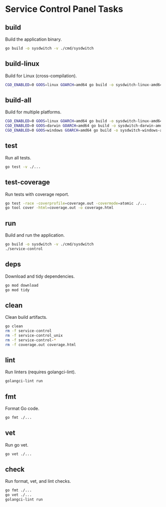 # Service Control Panel Tasks

## build

Build the application binary.

```bash
go build -o sysdwitch -v ./cmd/sysdwitch
```

## build-linux

Build for Linux (cross-compilation).

```bash
CGO_ENABLED=0 GOOS=linux GOARCH=amd64 go build -o sysdwitch-linux-amd64 -v ./cmd/sysdwitch
```

## build-all

Build for multiple platforms.

```bash
CGO_ENABLED=0 GOOS=linux GOARCH=amd64 go build -o sysdwitch-linux-amd64 ./cmd/sysdwitch
CGO_ENABLED=0 GOOS=darwin GOARCH=amd64 go build -o sysdwitch-darwin-amd64 ./cmd/sysdwitch
CGO_ENABLED=0 GOOS=windows GOARCH=amd64 go build -o sysdwitch-windows-amd64.exe ./cmd/sysdwitch
```

## test

Run all tests.

```bash
go test -v ./...
```

## test-coverage

Run tests with coverage report.

```bash
go test -race -coverprofile=coverage.out -covermode=atomic ./...
go tool cover -html=coverage.out -o coverage.html
```

## run

Build and run the application.

```bash
go build -o sysdwitch -v ./cmd/sysdwitch
./service-control
```

## deps

Download and tidy dependencies.

```bash
go mod download
go mod tidy
```

## clean

Clean build artifacts.

```bash
go clean
rm -f service-control
rm -f service-control_unix
rm -f service-control-*
rm -f coverage.out coverage.html
```

## lint

Run linters (requires golangci-lint).

```bash
golangci-lint run
```

## fmt

Format Go code.

```bash
go fmt ./...
```

## vet

Run go vet.

```bash
go vet ./...
```

## check

Run format, vet, and lint checks.

```bash
go fmt ./...
go vet ./...
golangci-lint run
```
